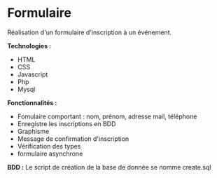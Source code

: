# Formulaire

Réalisation d'un formulaire d'inscription à un événement.

**Technologies :**

 * HTML
 * CSS
 * Javascript
 * Php
 * Mysql

**Fonctionnalités :**

 * Fomulaire comportant : nom, prénom, adresse mail, téléphone
 * Enregistre les inscriptions en BDD
 * Graphisme
 * Message de confirmation d'inscription
 * Vérification des types
 * formulaire asynchrone

**BDD :**
Le script de création de la base de donnée se nomme create.sql